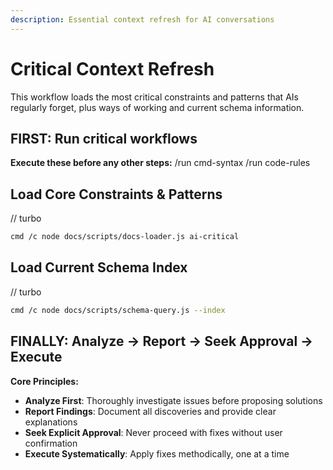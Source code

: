 ```yaml
---
description: Essential context refresh for AI conversations
---
```


# Critical Context Refresh

This workflow loads the most critical constraints and patterns that AIs regularly forget, plus ways of working and current schema information.

## FIRST: Run critical workflows
**Execute these before any other steps:**
/run cmd-syntax
/run code-rules

## Load Core Constraints & Patterns
// turbo

```bash
cmd /c node docs/scripts/docs-loader.js ai-critical
```

## Load Current Schema Index
// turbo

```bash
cmd /c node docs/scripts/schema-query.js --index
```

## FINALLY: Analyze → Report → Seek Approval → Execute

**Core Principles:**
- **Analyze First**: Thoroughly investigate issues before proposing solutions
- **Report Findings**: Document all discoveries and provide clear explanations
- **Seek Explicit Approval**: Never proceed with fixes without user confirmation
- **Execute Systematically**: Apply fixes methodically, one at a time